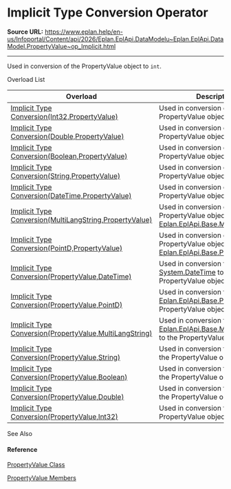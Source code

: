 # Implicit Type Conversion Operator

**Source URL:** https://www.eplan.help/en-us/Infoportal/Content/api/2026/Eplan.EplApi.DataModelu~Eplan.EplApi.DataModel.PropertyValue~op_Implicit.html

---

Used in conversion of the PropertyValue object to `int`.

Overload List

| Overload | Description |
| --- | --- |
| [Implicit Type Conversion(Int32,PropertyValue)](Eplan.EplApi.DataModelu~Eplan.EplApi.DataModel.PropertyValue~op_Implicit(Int32,PropertyValue).html) | Used in conversion of the PropertyValue object to `int`. |
| [Implicit Type Conversion(Double,PropertyValue)](Eplan.EplApi.DataModelu~Eplan.EplApi.DataModel.PropertyValue~op_Implicit(Double,PropertyValue).html) | Used in conversion of the PropertyValue object to `double`. |
| [Implicit Type Conversion(Boolean,PropertyValue)](Eplan.EplApi.DataModelu~Eplan.EplApi.DataModel.PropertyValue~op_Implicit(Boolean,PropertyValue).html) | Used in conversion of the PropertyValue object to `bool`. |
| [Implicit Type Conversion(String,PropertyValue)](Eplan.EplApi.DataModelu~Eplan.EplApi.DataModel.PropertyValue~op_Implicit(String,PropertyValue).html) | Used in conversion of the PropertyValue object to `string`. |
| [Implicit Type Conversion(DateTime,PropertyValue)](Eplan.EplApi.DataModelu~Eplan.EplApi.DataModel.PropertyValue~op_Implicit(DateTime,PropertyValue).html) | Used in conversion of the PropertyValue object to `DateTime`. |
| [Implicit Type Conversion(MultiLangString,PropertyValue)](Eplan.EplApi.DataModelu~Eplan.EplApi.DataModel.PropertyValue~op_Implicit(MultiLangString,PropertyValue).html) | Used in conversion of the PropertyValue object to [Eplan.EplApi.Base.MultiLangString](Eplan.EplApi.Baseu~Eplan.EplApi.Base.MultiLangString.html). |
| [Implicit Type Conversion(PointD,PropertyValue)](Eplan.EplApi.DataModelu~Eplan.EplApi.DataModel.PropertyValue~op_Implicit(PointD,PropertyValue).html) | Used in conversion of the PropertyValue object to [Eplan.EplApi.Base.PointD](Eplan.EplApi.Baseu~Eplan.EplApi.Base.PointD.html). |
| [Implicit Type Conversion(PropertyValue,DateTime)](Eplan.EplApi.DataModelu~Eplan.EplApi.DataModel.PropertyValue~op_Implicit(PropertyValue,DateTime).html) | Used in conversion from [System.DateTime](#) to the PropertyValue object. |
| [Implicit Type Conversion(PropertyValue,PointD)](Eplan.EplApi.DataModelu~Eplan.EplApi.DataModel.PropertyValue~op_Implicit(PropertyValue,PointD).html) | Used in conversion from [Eplan.EplApi.Base.PointD](Eplan.EplApi.Baseu~Eplan.EplApi.Base.PointD.html) to the PropertyValue object. |
| [Implicit Type Conversion(PropertyValue,MultiLangString)](Eplan.EplApi.DataModelu~Eplan.EplApi.DataModel.PropertyValue~op_Implicit(PropertyValue,MultiLangString).html) | Used in conversion from [Eplan.EplApi.Base.MultiLangString](Eplan.EplApi.Baseu~Eplan.EplApi.Base.MultiLangString.html) to the PropertyValue object. |
| [Implicit Type Conversion(PropertyValue,String)](Eplan.EplApi.DataModelu~Eplan.EplApi.DataModel.PropertyValue~op_Implicit(PropertyValue,String).html) | Used in conversion from `string` to the PropertyValue object. |
| [Implicit Type Conversion(PropertyValue,Boolean)](Eplan.EplApi.DataModelu~Eplan.EplApi.DataModel.PropertyValue~op_Implicit(PropertyValue,Boolean).html) | Used in conversion from `bool` to the PropertyValue object. |
| [Implicit Type Conversion(PropertyValue,Double)](Eplan.EplApi.DataModelu~Eplan.EplApi.DataModel.PropertyValue~op_Implicit(PropertyValue,Double).html) | Used in conversion from `double` to the PropertyValue object. |
| [Implicit Type Conversion(PropertyValue,Int32)](Eplan.EplApi.DataModelu~Eplan.EplApi.DataModel.PropertyValue~op_Implicit(PropertyValue,Int32).html) | Used in conversion from `int` to the PropertyValue object. |



See Also

#### Reference

[PropertyValue Class](Eplan.EplApi.DataModelu~Eplan.EplApi.DataModel.PropertyValue.html)
  
[PropertyValue Members](Eplan.EplApi.DataModelu~Eplan.EplApi.DataModel.PropertyValue_members.html)